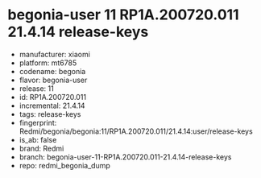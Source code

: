 # begonia-user 11 RP1A.200720.011 21.4.14 release-keys
- manufacturer: xiaomi
- platform: mt6785
- codename: begonia
- flavor: begonia-user
- release: 11
- id: RP1A.200720.011
- incremental: 21.4.14
- tags: release-keys
- fingerprint: Redmi/begonia/begonia:11/RP1A.200720.011/21.4.14:user/release-keys
- is_ab: false
- brand: Redmi
- branch: begonia-user-11-RP1A.200720.011-21.4.14-release-keys
- repo: redmi_begonia_dump
